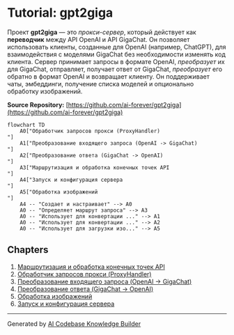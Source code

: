 # Tutorial: gpt2giga

Проект **gpt2giga** — это *прокси-сервер*, который действует как **переводчик** между API OpenAI и API GigaChat.
Он позволяет использовать клиенты, созданные для OpenAI (например, ChatGPT), для взаимодействия с моделями GigaChat без необходимости изменять код клиента.
Сервер принимает запросы в формате OpenAI, *преобразует* их для GigaChat, отправляет, получает ответ от GigaChat, *преобразует* его обратно в формат OpenAI и возвращает клиенту. Он поддерживает чаты, эмбеддинги, получение списка моделей и опционально обработку изображений.


**Source Repository:** [https://github.com/ai-forever/gpt2giga](https://github.com/ai-forever/gpt2giga)

```mermaid
flowchart TD
    A0["Обработчик запросов прокси (ProxyHandler)
"]
    A1["Преобразование входящего запроса (OpenAI -> GigaChat)
"]
    A2["Преобразование ответа (GigaChat -> OpenAI)
"]
    A3["Маршрутизация и обработка конечных точек API
"]
    A4["Запуск и конфигурация сервера
"]
    A5["Обработка изображений
"]
    A4 -- "Создает и настраивает" --> A0
    A0 -- "Определяет маршрут запроса" --> A3
    A0 -- "Использует для конвертации ..." --> A1
    A0 -- "Использует для конвертации ..." --> A2
    A0 -- "Использует для загрузки изо..." --> A5
```

## Chapters

1. [Маршрутизация и обработка конечных точек API
](01_маршрутизация_и_обработка_конечных_точек_api_.md)
2. [Обработчик запросов прокси (ProxyHandler)
](02_обработчик_запросов_прокси__proxyhandler__.md)
3. [Преобразование входящего запроса (OpenAI -> GigaChat)
](03_преобразование_входящего_запроса__openai____gigachat__.md)
4. [Преобразование ответа (GigaChat -> OpenAI)
](04_преобразование_ответа__gigachat____openai__.md)
5. [Обработка изображений
](05_обработка_изображений_.md)
6. [Запуск и конфигурация сервера
](06_запуск_и_конфигурация_сервера_.md)


---

Generated by [AI Codebase Knowledge Builder](https://github.com/The-Pocket/Tutorial-Codebase-Knowledge)
